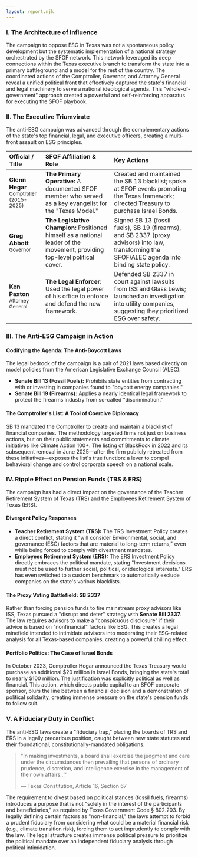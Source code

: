 ```yaml
---
layout: report.njk
---
```

### I. The Architecture of Influence

The campaign to oppose ESG in Texas was not a spontaneous policy development but the systematic implementation of a national strategy orchestrated by the SFOF network. This network leveraged its deep connections within the Texas executive branch to transform the state into a primary battleground and a model for the rest of the country. The coordinated actions of the Comptroller, Governor, and Attorney General reveal a unified political front that effectively captured the state's financial and legal machinery to serve a national ideological agenda. This "whole-of-government" approach created a powerful and self-reinforcing apparatus for executing the SFOF playbook.

### II. The Executive Triumvirate

The anti-ESG campaign was advanced through the complementary actions of the state's top financial, legal, and executive officers, creating a multi-front assault on ESG principles.

| Official / Title | SFOF Affiliation & Role | Key Actions |
| :--- | :--- | :--- |
| **Glenn Hegar**<br><span style="font-size: smaller;">Comptroller (2015-2025)</span> | **The Primary Operative:** A documented SFOF member who served as a key evangelist for the "Texas Model." | Created and maintained the SB 13 blacklist; spoke at SFOF events promoting the Texas framework; directed Treasury to purchase Israel Bonds. |
| **Greg Abbott**<br><span style="font-size: smaller;">Governor</span> | **The Legislative Champion:** Positioned himself as a national leader of the movement, providing top-level political cover. | Signed SB 13 (fossil fuels), SB 19 (firearms), and SB 2337 (proxy advisors) into law, transforming the SFOF/ALEC agenda into binding state policy. |
| **Ken Paxton**<br><span style="font-size: smaller;">Attorney General</span> | **The Legal Enforcer:** Used the legal power of his office to enforce and defend the new framework. | Defended SB 2337 in court against lawsuits from ISS and Glass Lewis; launched an investigation into utility companies, suggesting they prioritized ESG over safety. |

### III. The Anti-ESG Campaign in Action

#### Codifying the Agenda: The Anti-Boycott Laws
The legal bedrock of the campaign is a pair of 2021 laws based directly on model policies from the American Legislative Exchange Council (ALEC).

* **Senate Bill 13 (Fossil Fuels):** Prohibits state entities from contracting with or investing in companies found to "boycott energy companies."
* **Senate Bill 19 (Firearms):** Applies a nearly identical legal framework to protect the firearms industry from so-called "discrimination."

#### The Comptroller's List: A Tool of Coercive Diplomacy
SB 13 mandated the Comptroller to create and maintain a blacklist of financial companies. The methodology targeted firms not just on business actions, but on their public statements and commitments to climate initiatives like Climate Action 100+. The listing of BlackRock in 2022 and its subsequent removal in June 2025—after the firm publicly retreated from these initiatives—exposes the list's true function: a lever to compel behavioral change and control corporate speech on a national scale.

### IV. Ripple Effect on Pension Funds (TRS & ERS)

The campaign has had a direct impact on the governance of the Teacher Retirement System of Texas (TRS) and the Employees Retirement System of Texas (ERS).

#### Divergent Policy Responses
* **Teacher Retirement System (TRS):** The TRS Investment Policy creates a direct conflict, stating it "will consider Environmental, social, and governance (ESG) factors that are material to long-term returns," even while being forced to comply with divestment mandates.
* **Employees Retirement System (ERS):** The ERS Investment Policy directly embraces the political mandate, stating "Investment decisions must not be used to further social, political, or ideological interests." ERS has even switched to a custom benchmark to automatically exclude companies on the state's various blacklists.

#### The Proxy Voting Battlefield: SB 2337
Rather than forcing pension funds to fire mainstream proxy advisors like ISS, Texas pursued a "disrupt and deter" strategy with **Senate Bill 2337**. The law requires advisors to make a "conspicuous disclosure" if their advice is based on "nonfinancial" factors like ESG. This creates a legal minefield intended to intimidate advisors into moderating their ESG-related analysis for all Texas-based companies, creating a powerful chilling effect.

#### Portfolio Politics: The Case of Israel Bonds
In October 2023, Comptroller Hegar announced the Texas Treasury would purchase an additional $20 million in Israel Bonds, bringing the state's total to nearly $100 million. The justification was explicitly political as well as financial. This action, which directs public capital to an SFOF corporate sponsor, blurs the line between a financial decision and a demonstration of political solidarity, creating immense pressure on the state's pension funds to follow suit.

### V. A Fiduciary Duty in Conflict

The anti-ESG laws create a "fiduciary trap," placing the boards of TRS and ERS in a legally precarious position, caught between new state statutes and their foundational, constitutionally-mandated obligations.

> "In making investments, a board shall exercise the judgment and care under the circumstances then prevailing that persons of ordinary prudence, discretion, and intelligence exercise in the management of their own affairs..."
>
> — Texas Constitution, Article 16, Section 67

The requirement to divest based on political stances (fossil fuels, firearms) introduces a purpose that is not "solely in the interest of the participants and beneficiaries," as required by Texas Government Code § 802.203. By legally defining certain factors as "non-financial," the laws attempt to forbid a prudent fiduciary from considering what could be a material financial risk (e.g., climate transition risk), forcing them to act imprudently to comply with the law. The legal structure creates immense political pressure to prioritize the political mandate over an independent fiduciary analysis through political intimidation.
